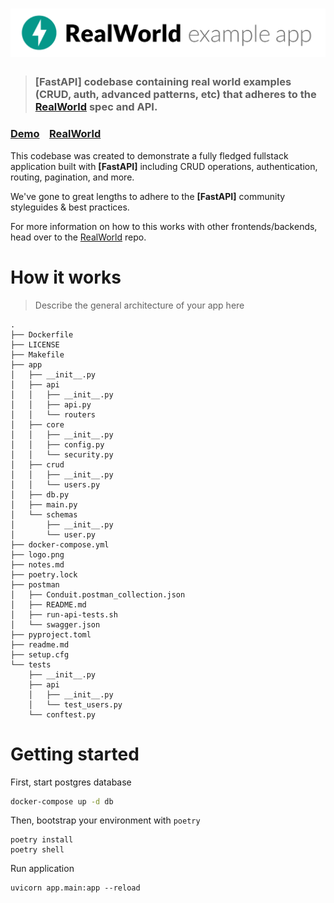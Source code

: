 # ![RealWorld Example App](logo.png)

> ### [FastAPI] codebase containing real world examples (CRUD, auth, advanced patterns, etc) that adheres to the [RealWorld](https://github.com/gothinkster/realworld) spec and API.


### [Demo](https://github.com/gothinkster/realworld)&nbsp;&nbsp;&nbsp;&nbsp;[RealWorld](https://github.com/gothinkster/realworld)


This codebase was created to demonstrate a fully fledged fullstack application built with **[FastAPI]** including CRUD operations, authentication, routing, pagination, and more.

We've gone to great lengths to adhere to the **[FastAPI]** community styleguides & best practices.

For more information on how to this works with other frontends/backends, head over to the [RealWorld](https://github.com/gothinkster/realworld) repo.


# How it works

> Describe the general architecture of your app here
```
.
├── Dockerfile
├── LICENSE
├── Makefile
├── app
│   ├── __init__.py
│   ├── api
│   │   ├── __init__.py
│   │   ├── api.py
│   │   └── routers
│   ├── core
│   │   ├── __init__.py
│   │   ├── config.py
│   │   └── security.py
│   ├── crud
│   │   ├── __init__.py
│   │   └── users.py
│   ├── db.py
│   ├── main.py
│   └── schemas
│       ├── __init__.py
│       └── user.py
├── docker-compose.yml
├── logo.png
├── notes.md
├── poetry.lock
├── postman
│   ├── Conduit.postman_collection.json
│   ├── README.md
│   ├── run-api-tests.sh
│   └── swagger.json
├── pyproject.toml
├── readme.md
├── setup.cfg
└── tests
    ├── __init__.py
    ├── api
    │   ├── __init__.py
    │   └── test_users.py
    └── conftest.py
```

# Getting started
First, start postgres database
```bash
docker-compose up -d db
```
Then, bootstrap your environment with `poetry`
```
poetry install
poetry shell
```
Run application
```shell script
uvicorn app.main:app --reload
```
